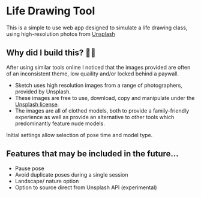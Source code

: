 # Life Drawing Tool
This is a simple to use web app designed to simulate a life drawing class, using high-resolution photos from [Unsplash](https://unsplash.com)

## Why did I build this? :woman_artist:

After using similar tools online I noticed that the images provided are often of an inconsistent theme, low quaility and/or locked behind a paywall.

* Sketch uses high resolution images from a range of photographers, provided by Unsplash. 
* These images are free to use, download, copy and manipulate under the [Unsplash license](https://unsplash.com/license).
* The images are all of clothed models, both to provide a family-friendly experience as well as provide an alternative to other tools which predominantly feature nude models.

Initial settings allow selection of pose time and model type.


## Features that may be included in the future...

* Pause pose
* Avoid duplicate poses during a single session
* Landscape/ nature option
* Option to source direct from Unsplash API (experimental)
